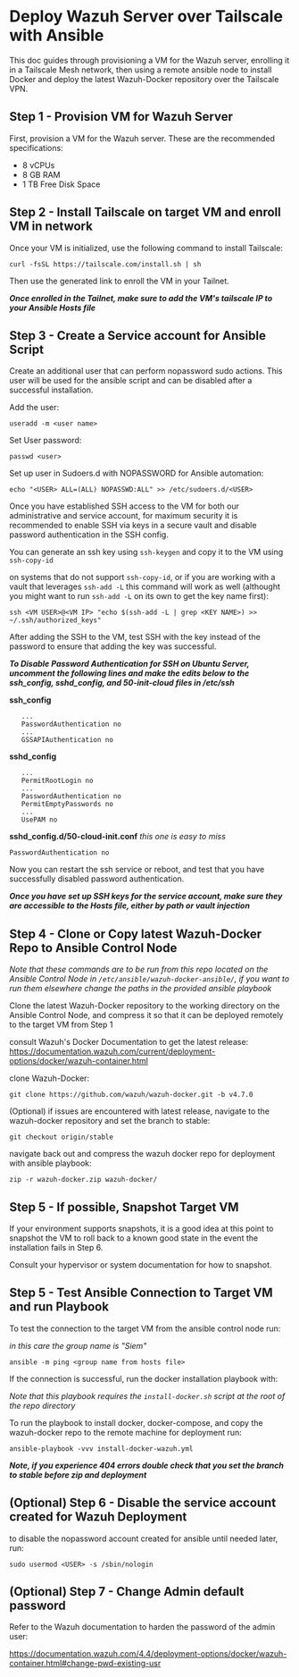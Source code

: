 
# Deploy Wazuh Server over Tailscale with Ansible

This doc guides through provisioning a VM for the Wazuh server, enrolling it in a Tailscale Mesh network, then using a remote ansible node to install Docker and deploy the latest Wazuh-Docker repository over the Tailscale VPN.

## Step 1 - Provision VM for Wazuh Server

First, provision a VM for the Wazuh server. These are the recommended specifications:

- 8 vCPUs
- 8 GB RAM
- 1 TB Free Disk Space

## Step 2 - Install Tailscale on target VM and enroll VM in network

Once your VM is initialized, use the following command to install Tailscale:

`curl -fsSL https://tailscale.com/install.sh | sh`

Then use the generated link to enroll the VM in your Tailnet.

***Once enrolled in the Tailnet, make sure to add the VM's tailscale IP to your Ansible Hosts file***

## Step 3 - Create a Service account for Ansible Script

Create an additional user that can perform nopassword sudo actions. This user will be used for the ansible script and can be disabled after a successful installation.

Add the user:

```
useradd -m <user name>
```

Set User password:

```
passwd <user>
```

Set up user in Sudoers.d with NOPASSWORD for Ansible automation:

```
echo "<USER> ALL=(ALL) NOPASSWD:ALL" >> /etc/sudoers.d/<USER>
```

Once you have established SSH access to the VM for both our administrative and service account, for maximum security it is recommended to enable SSH via keys in a secure vault and disable password authentication in the SSH config.

You can generate an ssh key using `ssh-keygen` and copy it to the VM using `ssh-copy-id`

on systems that do not support `ssh-copy-id`, or if you are working with a vault that leverages `ssh-add -L` this command will work as well (althought you might want to run `ssh-add -L` on its own to get the key name first):

```
ssh <VM USER>@<VM IP> "echo $(ssh-add -L | grep <KEY NAME>) >> ~/.ssh/authorized_keys"
```

After adding the SSH to the VM, test SSH with the key instead of the password to ensure that adding the key was successful.

***To Disable Password Authentication for SSH on Ubuntu Server, uncomment the following lines and make the edits below to the ssh_config, sshd_config, and 50-init-cloud files in /etc/ssh***

**ssh_config**

```
   ...
   PasswordAuthentication no
   ...
   GSSAPIAuthentication no
```

**sshd_config**

```
   ...
   PermitRootLogin no
   ...
   PasswordAuthentication no
   PermitEmptyPasswords no
   ...
   UsePAM no
```

**sshd_config.d/50-cloud-init.conf**  *this one is easy to miss*

```
PasswordAuthentication no
```

Now you can restart the ssh service or reboot, and test that you have successfully disabled password authentication. 

***Once you have set up SSH keys for the service account, make sure they are accessible to the Hosts file, either by path or vault injection***
## Step 4 - Clone or Copy latest Wazuh-Docker Repo to Ansible Control Node

*Note that these commands are to be run from this repo located on the Ansible Control Node in `/etc/ansible/wazuh-docker-ansible/`, if you want to run them elsewhere change the paths in the provided ansible playbook*

Clone the latest Wazuh-Docker repository to the working directory on the Ansible Control Node, and compress it so that it can be deployed remotely to the target VM from Step 1

consult Wazuh's Docker Documentation to get the latest release: https://documentation.wazuh.com/current/deployment-options/docker/wazuh-container.html

clone Wazuh-Docker:

```
git clone https://github.com/wazuh/wazuh-docker.git -b v4.7.0
```

(Optional) if issues are encountered with latest release, navigate to the wazuh-docker repository and set the branch to stable:

```
git checkout origin/stable
```

navigate back out and compress the wazuh docker repo for deployment with ansible playbook:

```
zip -r wazuh-docker.zip wazuh-docker/
```

## Step 5 - If possible, Snapshot Target VM 

If your environment supports snapshots, it is a good idea at this point to snapshot the VM to roll back to a known good state in the event the installation fails in Step 6.

Consult your hypervisor or system documentation for how to snapshot.
## Step 5 - Test Ansible Connection to Target VM and run Playbook

To test the connection to the target VM from the ansible control node run:

*in this care the group name is "Siem"*

```
ansible -m ping <group name from hosts file>
```

If the connection is successful, run the docker installation playbook with:

*Note that this playbook requires the `install-docker.sh` script at the root of the repo directory*

To run the playbook to install docker, docker-compose, and copy the wazuh-docker repo to the remote machine for deployment run:

```
ansible-playbook -vvv install-docker-wazuh.yml
```

***Note, if you experience 404 errors double check that you set the branch to stable before zip and deployment***

## (Optional) Step 6 - Disable the service account created for Wazuh Deployment

to disable the nopassword account created for ansible until needed later, run:

```
sudo usermod <USER> -s /sbin/nologin
```

## (Optional) Step 7 - Change Admin default password

Refer to the Wazuh documentation to harden the password of the admin user:

https://documentation.wazuh.com/4.4/deployment-options/docker/wazuh-container.html#change-pwd-existing-usr

